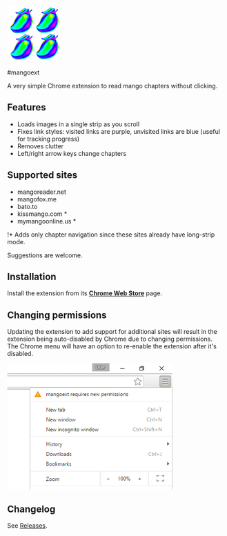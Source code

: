 ![icon](https://raw.githubusercontent.com/slikts/mangoext/master/src/icon128.png)

#mangoext

A very simple Chrome extension to read mango chapters without clicking.

## Features

 * Loads images in a single strip as you scroll
 * Fixes link styles: visited links are purple, unvisited links are blue
   (useful for tracking progress)
 * Removes clutter
 * Left/right arrow keys change chapters

## Supported sites

 * mangoreader.net
 * mangofox.me
 * bato.to
 * kissmango.com *
 * mymangoonline.us *

!* Adds only chapter navigation since these sites already have long-strip mode.

Suggestions are welcome.

## Installation

Install the extension from its **[Chrome Web Store](https://goo.gl/7kXexb)** page.

## Changing permissions

Updating the extension to add support for additional sites will result in
the extension being auto-disabled by Chrome due to changing permissions.
The Chrome menu will have an option to re-enable the extension after it's disabled.

![screenshot](https://raw.githubusercontent.com/slikts/mangoext/assets/permission_ss.png)

## Changelog

See [Releases](https://github.com/slikts/mangoext/releases).
